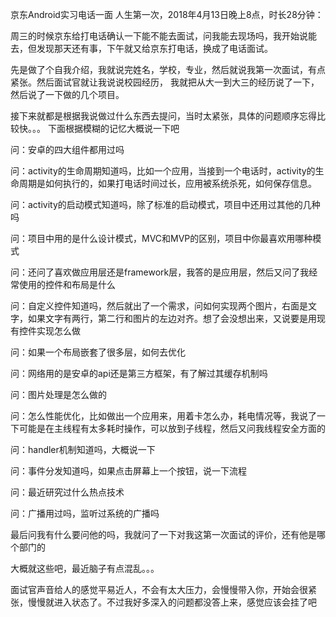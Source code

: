 京东Android实习电话一面 人生第一次，2018年4月13日晚上8点，时长28分钟：

周三的时候京东给打电话确认一下能不能去面试，问我能去现场吗，我开始说能去，但发现那天还有事，下午就又给京东打电话，换成了电话面试。

先是做了个自我介绍，我就说完姓名，学校，专业，然后就说我第一次面试，有点紧张。然后面试官就让我说说校园经历，
我就把从大一到大三的经历说了一下，然后说了一下做的几个项目。

接下来就都是根据我说做过什么东西去提问，当时太紧张，具体的问题顺序忘得比较快。。。 下面根据模糊的记忆大概说一下吧

问：安卓的四大组件都用过吗

问：activity的生命周期知道吗，比如一个应用，当接到一个电话时，activity的生命周期是如何执行的，如果打电话时间过长，应用被系统杀死，如何保存信息。

问：activity的启动模式知道吗，除了标准的启动模式，项目中还用过其他的几种吗

问：项目中用的是什么设计模式，MVC和MVP的区别，项目中你最喜欢用哪种模式

问：还问了喜欢做应用层还是framework层，我答的是应用层，然后又问了我经常使用的控件和布局是什么

问：自定义控件知道吗，然后就出了一个需求，问如何实现两个图片，右面是文字，如果文字有两行，第二行和图片的左边对齐。想了会没想出来，又说要是用现有控件实现怎么做

问：如果一个布局嵌套了很多层，如何去优化

问：网络用的是安卓的api还是第三方框架，有了解过其缓存机制吗

问：图片处理是怎么做的

问：怎么性能优化，比如做出一个应用来，用着卡怎么办，耗电情况等，我说了一下可能是在主线程有太多耗时操作，可以放到子线程，然后又问我线程安全方面的

问：handler机制知道吗，大概说一下

问：事件分发知道吗，如果点击屏幕上一个按钮，说一下流程

问：最近研究过什么热点技术

问：广播用过吗，监听过系统的广播吗

最后问我有什么要问他的吗，我就问了一下对我这第一次面试的评价，还有他是哪个部门的

大概就这些吧，最近脑子有点混乱。。。

面试官声音给人的感觉平易近人，不会有太大压力，会慢慢带入你，开始会很紧张，慢慢就进入状态了。不过我好多深入的问题都没答上来，感觉应该会挂了吧


<!-- ##{"timestamp":1523667564}## -->
